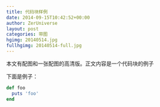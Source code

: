 ```yaml
---
title: 代码块样例
date: 2014-09-15T10:42:52+00:00
author: ZerUniverse
layout: post
categories: 带图
hgimg: 20140514.jpg
fullhgimg: 20140514-full.jpg
---
```


本文有配图和一张配图的高清版。正文内容是一个代码块的例子

下面是例子<!--more-->：

```ruby
def foo
  puts 'foo'
end
```